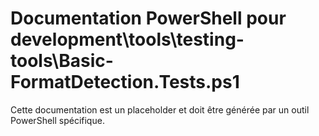 # Documentation PowerShell pour development\tools\testing-tools\Basic-FormatDetection.Tests.ps1

Cette documentation est un placeholder et doit être générée par un outil PowerShell spécifique.

